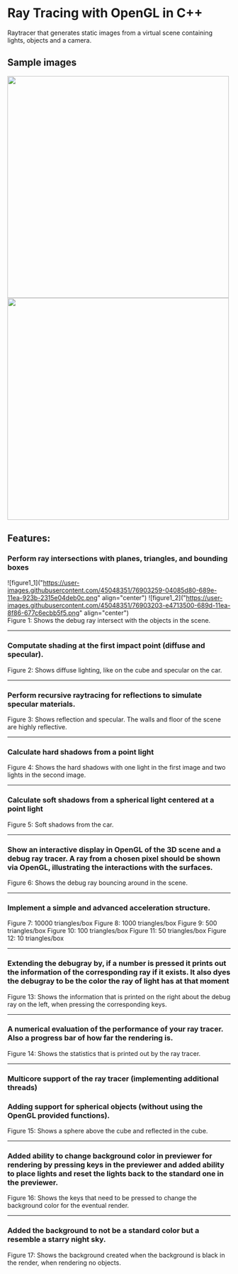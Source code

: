# Ray Tracing with OpenGL in C++

Raytracer  that  generates  static  images  from  a  virtual  scene containing lights, objects and a camera.
## Sample images
<img src="https://user-images.githubusercontent.com/45048351/76903735-d7087a80-689e-11ea-9df6-9298d7882343.png" width="500" height="500" />
<img src="https://user-images.githubusercontent.com/45048351/76903766-e38cd300-689e-11ea-9f88-32c59e8dd5c2.jpeg" width="500" height="500" />

## Features:
### Perform ray intersections with planes, triangles, and bounding boxes 
![figure1_1]("https://user-images.githubusercontent.com/45048351/76903259-04085d80-689e-11ea-923b-2315e04deb0c.png" align="center")
![figure1_2]("https://user-images.githubusercontent.com/45048351/76903203-e4713500-689d-11ea-8f86-677c6ecbb5f5.png" align="center")
<br/>Figure 1: Shows the debug ray intersect with the objects in the scene. <hr>
### Computate shading at the first impact point (diffuse and specular). 
Figure 2: Shows diffuse lighting, like on the cube and specular on the car. <hr>
### Perform recursive raytracing for reflections to simulate specular materials. 
Figure 3: Shows reflection and specular. The walls and floor of the scene are highly reflective. <hr>
### Calculate hard shadows from a point light 
Figure 4: Shows the hard shadows with one light in the first image and two lights in the second image. <hr>
### Calculate soft shadows from a spherical light centered at a point light 
Figure 5: Soft shadows from the car. <hr>
### Show an interactive display in OpenGL of the 3D scene and a debug ray tracer. A ray from a chosen pixel should be shown via OpenGL, illustrating the interactions with the surfaces. 
Figure 6: Shows the debug ray bouncing around in the scene. <hr>
### Implement a simple and advanced acceleration structure.
Figure 7: 10000 triangles/box
Figure 8: 1000 triangles/box
Figure 9: 500 triangles/box
Figure 10: 100 triangles/box
Figure 11: 50 triangles/box
Figure 12: 10 triangles/box <hr>
### Extending the debugray by, if a number is pressed it prints out the information of the corresponding ray if it exists. It also dyes the debugray to be the color the ray of light has at that moment 
Figure 13: Shows the information that is printed on the right about the debug ray on the left, when pressing the corresponding keys. <hr>
### A numerical evaluation of the performance of your ray tracer. Also a progress bar of how far the rendering is. 
Figure 14: Shows the statistics that is printed out by the ray tracer. <hr>
### Multicore support of the ray tracer (implementing additional threads) 
### Adding support for spherical objects (without using the OpenGL provided functions).
Figure 15: Shows a sphere above the cube and reflected in the cube. <hr>
### Added ability to change background color in previewer for rendering by pressing keys in the previewer and added ability to place lights and reset the lights back to the standard one in the previewer.
Figure 16: Shows the keys that need to be pressed to change the background color for the eventual render. <hr>
### Added the background to not be a standard color but a resemble a starry night sky.
Figure 17: Shows the background created when the background is black in the render, when rendering no objects.
